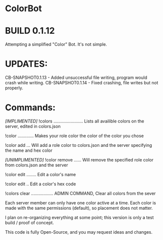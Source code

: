 # ColorBot

# BUILD 0.1.12
Attempting a simplified "Color" Bot.
It's not simple.

# UPDATES:
CB-SNAPSHOT0.1.13 - Added unsuccessful file writing, program would crash while writing.
CB-SNAPSHOT0.1.14 - Fixed crashing, file writes but not properly.

# Commands:
  *[IMPLIMENTED]*
  !colors ........................ Lists all availible colors on the server, edited in colors.json
  
  !color <COLORNAME> ............. Makes your role color the color of the color you chose
  
  !color add <COLORNAME> <HEX> ... Will add a role color to colors.json and the server specifying the name and hex color
  
  *[UNIMPLIMENTED]*
  !color remove <COLORNAME> ...... Will remove the specified role color from colors.json and the server
  
  !color edit <COLORNAME> ........ Edit a color's name
  
  !color edit <COLORNAME> <HEX> .. Edit a color's hex code
  
  !colors clear .................. ADMIN COMMAND, Clear all colors from the sever
  

Each server member can only have one color active at a time.
Each color is made with the same permissions (default), so placement does not matter.

I plan on re-organizing everything at some point; this version is only a test build / proof of concept.

This code is fully Open-Source, and you may request ideas and changes.
